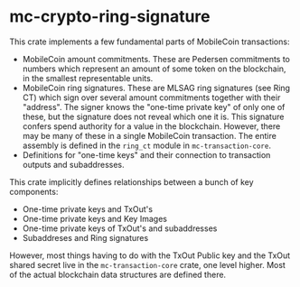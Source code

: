 mc-crypto-ring-signature
========================

This crate implements a few fundamental parts of MobileCoin transactions:

* MobileCoin amount commitments. These are Pedersen commitments to numbers which
  represent an amount of some token on the blockchain, in the smallest representable units.
* MobileCoin ring signatures. These are MLSAG ring signatures (see Ring CT) which sign over
  several amount commitments together with their "address". The signer knows the "one-time private key"
  of only one of these, but the signature does not reveal which one it is. This signature
  confers spend authority for a value in the blockchain. However, there may be many of these in a
  single MobileCoin transaction. The entire assembly is defined in the `ring_ct` module in
  `mc-transaction-core`.
* Definitions for "one-time keys" and their connection to transaction outputs and subaddresses.

This crate implicitly defines relationships between a bunch of key components:
* One-time private keys and TxOut's
* One-time private keys and Key Images
* One-time private keys of TxOut's and subaddresses
* Subaddreses and Ring signatures

However, most things having to do with the TxOut Public key and the TxOut shared secret
live in the `mc-transaction-core` crate, one level higher. Most of the actual blockchain
data structures are defined there.
